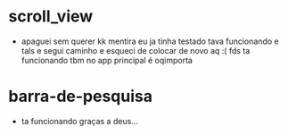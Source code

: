 # scroll_view 
- apaguei sem querer kk mentira eu ja tinha testado tava funcionando e tals e segui caminho e esqueci de colocar de novo aq :( fds ta funcionando tbm no app principal é oqimporta
# barra-de-pesquisa 
- ta funcionando graças a deus...
